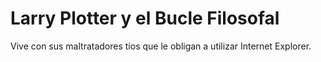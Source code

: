 # Larry Plotter y el Bucle Filosofal

Vive con sus maltratadores tíos que le obligan a utilizar Internet Explorer.
